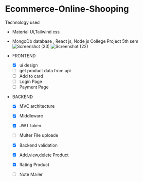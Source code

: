 # Ecommerce-Online-Shooping
  Technology used 
   * Material Ui,Tailwind css
   * MongoDb database , React js, Node js
College Project 5th sem
![Screenshot (23)](https://user-images.githubusercontent.com/49110150/200129947-4624a48d-391f-4992-928e-8309e79b6766.png)
![Screenshot (22)](https://user-images.githubusercontent.com/49110150/200129960-7f7eeb58-240c-4d17-99b0-a537b0e6da23.png)


* FRONTEND
  - [x] ui design
  - [ ] get product data from api
  - [ ] Add to card 
  - [ ] Login Page
  - [ ] Payment Page
* BACKEND 
  - [x] MVC architecture
  - [x] Middleware 
  - [x] JWT token
  - [ ] Multer File uploade
  - [x] Backend validation
  - [x] Add,view,delete Product
  - [X] Rating Product
  - [ ] Note Mailer
  


